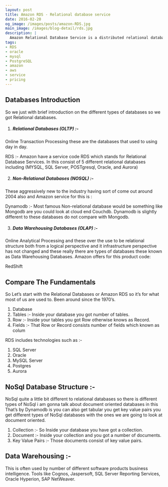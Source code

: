 ```yaml
---
layout: post
title: Amazon RDS - Relational database service
date: 2016-02-20
og_image: /images/posts/amazon-RDS.jpg
main_image: /images/blog-detail/rds.jpg
description: |
  Amazon Relational Database Service is a distributed relational database service by Amazon Web Services. It is a web service running "in the cloud" designed to simplify the setup, operation, and scaling of a relational database for use in applications.
tags:
- RDS
- oracle
- mysql
- PostgreSQL
- amazon
- aws
- service
- pricing
---
```


Databases Introduction
---

So we just with brief introduction on the different types of databases so we got Relational databases.

1. ##### Relational Databases (OLTP) :- 
Online Transaction Processing these are the databases that used to using day in day.

<span>RDS :-  Amazon have a service code RDS which stands for Relational Database Services. In this consist of 5 different relational databases including (MYSQL, SQL Server, POSTgresql, Oracle, and Aurora)</span>
    

2. ##### Non-Relational Databases (NOSQL) :-     
These aggressively new to the industry having sort of come out around 2004 also and Amazon service for this is :

<span>Dynamodb :-  Most famous Non-relational database would be something like Mongodb are you could look at cloud end Couchdb. Dynamodb is slightly different to these databases do not compare with Mongodb.</span>
    

3. ##### Data Warehousing Databases (OLAP) :-
Online Analytical Processing and these over the use to be relational structure both from a logical perspective and it infrastructure perspective has not changed and these really there are types of databases these known as Data Warehousing Databases. Amazon offers for this product code:
    
<span>RedShift</span>

Compare The Fundamentals
---

So Let’s start with the Relational Databases or Amazon RDS so it’s for what most of us are used to. Been around since the 1970’s.

1. Database
2. Tables :- Inside your database you got number of tables.
3. Row :- Inside your tables you got Row otherwise knows as Record.
4. Fields :- That Row or Record consists number of fields which known as colum

RDS includes technologies such as :-

1. SQL Server
2. Oracle
3. MySQL Server
4. Postgres
5. Aurora

NoSql Database Structure :-
---

NoSql quite a little bit different to relational databases so there is different types of NoSql i am gonna talk about document oriented databases in this  That’s by Dynamodb is you can also get tabular you get key value pairs you get different types of NoSql databases with the ones we are going to look at document oriented.

1. Collection :- So Inside your database you have got a collection.
2. Document :- Inside your collection and you got a number of documents.
3. Key Value Pairs :- Those documents consist of key value pairs.

## Data Warehousing :-

This is often used by number of different software products business intelligence. Tools like Cognos, Jaspersoft, SQL Server Reporting Services, Oracle Hyperion, SAP NetWeaver.
